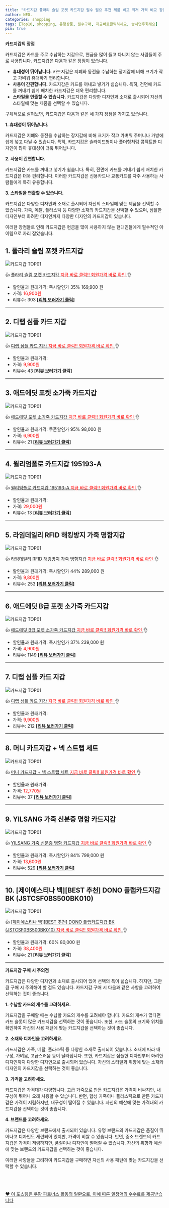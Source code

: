 ```yaml
---
title: "카드지갑 폴라리 슬림 포켓 카드지갑 필수 필요 추천 제품 비교 최저 가격 비교 장점 구매 후기 구매평"
author: NEO.
categories: shopping
tags: [Top10, shopping, 유행상품, 필수구매, 지금바로클릭하세요, 놓치면후회해요]
pin: true
---
```

**카드지갑의 장점**

카드지갑은 카드를 주로 수납하는 지갑으로, 현금을 많이 들고 다니지 않는 사람들이 주로 사용합니다. 카드지갑은 다음과 같은 장점이 있습니다.

* **휴대성이 뛰어납니다.** 카드지갑은 지폐와 동전을 수납하는 장지갑에 비해 크기가 작고 가벼워 휴대하기 편리합니다.
* **사용이 간편합니다.** 카드지갑은 카드를 꺼내고 넣기가 쉽습니다. 특히, 전면에 카드를 꺼내기 쉽게 배치한 카드지갑은 더욱 편리합니다.
* **스타일을 연출할 수 있습니다.** 카드지갑은 다양한 디자인과 소재로 출시되어 자신의 스타일에 맞는 제품을 선택할 수 있습니다.

구체적으로 살펴보면, 카드지갑은 다음과 같은 세 가지 장점을 가지고 있습니다.

**1. 휴대성이 뛰어납니다.**

카드지갑은 지폐와 동전을 수납하는 장지갑에 비해 크기가 작고 가벼워 주머니나 가방에 쉽게 넣고 다닐 수 있습니다. 특히, 카드지갑은 슬라이드형이나 폴더형처럼 콤팩트한 디자인이 많아 휴대성이 더욱 뛰어납니다.

**2. 사용이 간편합니다.**

카드지갑은 카드를 꺼내고 넣기가 쉽습니다. 특히, 전면에 카드를 꺼내기 쉽게 배치한 카드지갑은 더욱 편리합니다. 이러한 카드지갑은 신용카드나 교통카드를 자주 사용하는 사람들에게 특히 유용합니다.

**3. 스타일을 연출할 수 있습니다.**

카드지갑은 다양한 디자인과 소재로 출시되어 자신의 스타일에 맞는 제품을 선택할 수 있습니다. 가죽, 메탈, 플라스틱 등 다양한 소재의 카드지갑을 선택할 수 있으며, 심플한 디자인부터 화려한 디자인까지 다양한 디자인의 카드지갑이 있습니다.

이러한 장점들로 인해 카드지갑은 현금을 많이 사용하지 않는 현대인들에게 필수적인 아이템으로 자리 잡았습니다.

   

## 1. 폴라리 슬림 포켓 카드지갑

![카드지갑 TOP01](https://thumbnail10.coupangcdn.com/thumbnails/remote/490x490ex/image/vendor_inventory/a232/19ecadbd24241251af1950d812275cb7285ba1142b029e6d55b23a2313e7.jpg)


👍 [폴라리 슬림 포켓 카드지갑 <font color=red> 지금 바로 클릭!! 회원가격 바로 확인 </font> ](https://link.coupang.com/re/AFFSDP?lptag=AF3617701&subid=GithubCoopas&pageKey=7007200475&traceid=V0-153&itemId=17206413337&vendorItemId=84695179304) 👌 


- 할인율과 원래가격: 즉시할인가 35%  169,900   원
- 가격: <span style='color:red'>16,900원</span>
- 리뷰수: 303  [**[리뷰 보러가기 클릭]**](https://link.coupang.com/re/AFFSDP?lptag=AF3617701&subid=GithubCoopas&pageKey=7007200475&traceid=V0-153&itemId=17206413337&vendorItemId=84695179304)

---


   

## 2. 디랩 심플 카드 지갑

![카드지갑 TOP01](https://thumbnail6.coupangcdn.com/thumbnails/remote/490x490ex/image/retail/images/2020/06/24/15/0/e49e9291-569b-4d0f-9200-008ee8685a6b.jpg)


👍 [디랩 심플 카드 지갑 <font color=red> 지금 바로 클릭!! 회원가격 바로 확인 </font> ](https://link.coupang.com/re/AFFSDP?lptag=AF3617701&subid=GithubCoopas&pageKey=1410196660&traceid=V0-153&itemId=2446594123&vendorItemId=70952439804) 👌 


- 할인율과 원래가격: 
- 가격: <span style='color:red'>9,900원</span>
- 리뷰수: 43  [**[리뷰 보러가기 클릭]**](https://link.coupang.com/re/AFFSDP?lptag=AF3617701&subid=GithubCoopas&pageKey=1410196660&traceid=V0-153&itemId=2446594123&vendorItemId=70952439804)

---


   

## 3. 애드에딧 포켓 소가죽 카드지갑

![카드지갑 TOP01](https://thumbnail10.coupangcdn.com/thumbnails/remote/490x490ex/image/vendor_inventory/8404/6b3e319624d6c13ba9d48ae8ae51d6bf433c4b012ba3eee8c0995f639969.jpg)


👍 [애드에딧 포켓 소가죽 카드지갑 <font color=red> 지금 바로 클릭!! 회원가격 바로 확인 </font> ](https://link.coupang.com/re/AFFSDP?lptag=AF3617701&subid=GithubCoopas&pageKey=7282617057&traceid=V0-153&itemId=19380098416&vendorItemId=3078949358) 👌 


- 할인율과 원래가격: 쿠폰할인가 95%  98,000   원
- 가격: <span style='color:red'>6,900원</span>
- 리뷰수: 21  [**[리뷰 보러가기 클릭]**](https://link.coupang.com/re/AFFSDP?lptag=AF3617701&subid=GithubCoopas&pageKey=7282617057&traceid=V0-153&itemId=19380098416&vendorItemId=3078949358)

---


   

## 4. 윌리엄폴로 카드지갑 195193-A

![카드지갑 TOP01](https://thumbnail6.coupangcdn.com/thumbnails/remote/490x490ex/image/vendor_inventory/6a11/cc25dd47748902faf1269a5a0531f9485e5909902c12449a97a8498c9778.jpg)


👍 [윌리엄폴로 카드지갑 195193-A <font color=red> 지금 바로 클릭!! 회원가격 바로 확인 </font> ](https://link.coupang.com/re/AFFSDP?lptag=AF3617701&subid=GithubCoopas&pageKey=6654199073&traceid=V0-153&itemId=15256546792&vendorItemId=72421673930) 👌 


- 할인율과 원래가격: 
- 가격: <span style='color:red'>29,000원</span>
- 리뷰수: 13  [**[리뷰 보러가기 클릭]**](https://link.coupang.com/re/AFFSDP?lptag=AF3617701&subid=GithubCoopas&pageKey=6654199073&traceid=V0-153&itemId=15256546792&vendorItemId=72421673930)

---


   

## 5. 라임데일리 RFID 해킹방지 가죽 명함지갑

![카드지갑 TOP01](https://thumbnail8.coupangcdn.com/thumbnails/remote/490x490ex/image/vendor_inventory/b594/45ba1eb3e75a35968a7fd679bf551f15e6cd8b4bd5f09fa0531006405444.jpg)


👍 [라임데일리 RFID 해킹방지 가죽 명함지갑 <font color=red> 지금 바로 클릭!! 회원가격 바로 확인 </font> ](https://link.coupang.com/re/AFFSDP?lptag=AF3617701&subid=GithubCoopas&pageKey=7709465912&traceid=V0-153&itemId=20662095422&vendorItemId=87734794833) 👌 


- 할인율과 원래가격: 즉시할인가 44%  289,000   원
- 가격: <span style='color:red'>9,800원</span>
- 리뷰수: 253  [**[리뷰 보러가기 클릭]**](https://link.coupang.com/re/AFFSDP?lptag=AF3617701&subid=GithubCoopas&pageKey=7709465912&traceid=V0-153&itemId=20662095422&vendorItemId=87734794833)

---


   

## 6. 애드에딧 B급 포켓 소가죽 카드지갑

![카드지갑 TOP01](https://thumbnail6.coupangcdn.com/thumbnails/remote/490x490ex/image/vendor_inventory/be82/d638d0420165acaac673dbc0fb6497dbf480536db3b7d333a410cb2ec943.jpg)


👍 [애드에딧 B급 포켓 소가죽 카드지갑 <font color=red> 지금 바로 클릭!! 회원가격 바로 확인 </font> ](https://link.coupang.com/re/AFFSDP?lptag=AF3617701&subid=GithubCoopas&pageKey=7427484987&traceid=V0-153&itemId=19283127864&vendorItemId=85166813756) 👌 


- 할인율과 원래가격: 즉시할인가 37%  239,000   원
- 가격: <span style='color:red'>4,900원</span>
- 리뷰수: 1149  [**[리뷰 보러가기 클릭]**](https://link.coupang.com/re/AFFSDP?lptag=AF3617701&subid=GithubCoopas&pageKey=7427484987&traceid=V0-153&itemId=19283127864&vendorItemId=85166813756)

---


   

## 7. 디랩 심플 카드 지갑

![카드지갑 TOP01](https://thumbnail8.coupangcdn.com/thumbnails/remote/490x490ex/image/retail/images/939510893572292-ddb9cc6f-68a9-4d8b-9f43-d8d044722701.jpg)


👍 [디랩 심플 카드 지갑 <font color=red> 지금 바로 클릭!! 회원가격 바로 확인 </font> ](https://link.coupang.com/re/AFFSDP?lptag=AF3617701&subid=GithubCoopas&pageKey=1749096427&traceid=V0-153&itemId=2978734125&vendorItemId=70952439775) 👌 


- 할인율과 원래가격: 
- 가격: <span style='color:red'>9,900원</span>
- 리뷰수: 212  [**[리뷰 보러가기 클릭]**](https://link.coupang.com/re/AFFSDP?lptag=AF3617701&subid=GithubCoopas&pageKey=1749096427&traceid=V0-153&itemId=2978734125&vendorItemId=70952439775)

---


   

## 8. 머니 카드지갑 + 넥 스트랩 세트

![카드지갑 TOP01](https://thumbnail7.coupangcdn.com/thumbnails/remote/490x490ex/image/retail/images/4433437399282128-fb562001-5843-4333-9926-e4709be4403e.jpg)


👍 [머니 카드지갑 + 넥 스트랩 세트 <font color=red> 지금 바로 클릭!! 회원가격 바로 확인 </font> ](https://link.coupang.com/re/AFFSDP?lptag=AF3617701&subid=GithubCoopas&pageKey=5754324702&traceid=V0-153&itemId=9727443483&vendorItemId=77011246592) 👌 


- 할인율과 원래가격: 
- 가격: <span style='color:red'>12,770원</span>
- 리뷰수: 37  [**[리뷰 보러가기 클릭]**](https://link.coupang.com/re/AFFSDP?lptag=AF3617701&subid=GithubCoopas&pageKey=5754324702&traceid=V0-153&itemId=9727443483&vendorItemId=77011246592)

---


   

## 9. YILSANG 가죽 신분증 명함 카드지갑

![카드지갑 TOP01](https://thumbnail7.coupangcdn.com/thumbnails/remote/490x490ex/image/vendor_inventory/59b9/b11d8b4bfb6ba5e0a3271e52ab5c10e5b2addd8c6c71a3c91a619cecc2c3.jpeg)


👍 [YILSANG 가죽 신분증 명함 카드지갑 <font color=red> 지금 바로 클릭!! 회원가격 바로 확인 </font> ](https://link.coupang.com/re/AFFSDP?lptag=AF3617701&subid=GithubCoopas&pageKey=7614183596&traceid=V0-153&itemId=20173025547&vendorItemId=87265155980) 👌 


- 할인율과 원래가격: 즉시할인가 84%  799,000   원
- 가격: <span style='color:red'>13,600원</span>
- 리뷰수: 529  [**[리뷰 보러가기 클릭]**](https://link.coupang.com/re/AFFSDP?lptag=AF3617701&subid=GithubCoopas&pageKey=7614183596&traceid=V0-153&itemId=20173025547&vendorItemId=87265155980)

---


   

## 10. [제이에스티나 백][BEST 추천] DONO 플랩카드지갑 BK (JSTCSF0BS500BK010)

![카드지갑 TOP01](https://thumbnail7.coupangcdn.com/thumbnails/remote/490x490ex/image/vendor_inventory/ef24/1c71d92a464e4f93a1751f220b50dd785b52cf6b32cdc2c93746af0990eb.jpg)


👍 [[제이에스티나 백][BEST 추천] DONO 플랩카드지갑 BK (JSTCSF0BS500BK010) <font color=red> 지금 바로 클릭!! 회원가격 바로 확인 </font> ](https://link.coupang.com/re/AFFSDP?lptag=AF3617701&subid=GithubCoopas&pageKey=4534709117&traceid=V0-153&itemId=5481406810&vendorItemId=86205140587) 👌 


- 할인율과 원래가격: 60%  80,000   원
- 가격: <span style='color:red'>38,400원</span>
- 리뷰수: 21  [**[리뷰 보러가기 클릭]**](https://link.coupang.com/re/AFFSDP?lptag=AF3617701&subid=GithubCoopas&pageKey=4534709117&traceid=V0-153&itemId=5481406810&vendorItemId=86205140587)

---
**카드지갑 구매 시 주의점**

카드지갑은 다양한 디자인과 소재로 출시되어 있어 선택의 폭이 넓습니다. 하지만, 그만큼 구매 시 주의해야 할 점도 있습니다. 카드지갑 구매 시 다음과 같은 사항을 고려하여 선택하는 것이 좋습니다.

**1. 수납할 카드의 개수를 고려하세요.**

카드지갑을 구매할 때는 수납할 카드의 개수를 고려해야 합니다. 카드의 개수가 많다면 카드 슬롯이 많은 카드지갑을 선택하는 것이 좋습니다. 또한, 카드 슬롯의 크기와 위치를 확인하여 자신의 사용 패턴에 맞는 카드지갑을 선택하는 것이 좋습니다.

**2. 소재와 디자인을 고려하세요.**

카드지갑은 가죽, 메탈, 플라스틱 등 다양한 소재로 출시되어 있습니다. 소재에 따라 내구성, 가벼움, 고급스러움 등이 달라집니다. 또한, 카드지갑은 심플한 디자인부터 화려한 디자인까지 다양한 디자인으로 출시되어 있습니다. 자신의 스타일과 취향에 맞는 소재와 디자인의 카드지갑을 선택하는 것이 좋습니다.

**3. 가격을 고려하세요.**

카드지갑은 가격대가 다양합니다. 고급 가죽으로 만든 카드지갑은 가격이 비싸지만, 내구성이 뛰어나 오래 사용할 수 있습니다. 반면, 합성 가죽이나 플라스틱으로 만든 카드지갑은 가격이 저렴하지만, 내구성이 떨어질 수 있습니다. 자신의 예산에 맞는 가격대의 카드지갑을 선택하는 것이 좋습니다.

**4. 브랜드를 고려하세요.**

카드지갑은 다양한 브랜드에서 출시되어 있습니다. 유명 브랜드의 카드지갑은 품질이 뛰어나고 디자인도 세련되어 있지만, 가격이 비쌀 수 있습니다. 반면, 중소 브랜드의 카드지갑은 가격이 저렴하지만, 품질이나 디자인이 떨어질 수 있습니다. 자신의 취향과 예산에 맞는 브랜드의 카드지갑을 선택하는 것이 좋습니다.

이러한 사항들을 고려하여 카드지갑을 구매하면 자신의 사용 패턴에 맞는 카드지갑을 선택할 수 있습니다.<br><br><br><br><br> [ ❤  이 포스팅은 쿠팡 파트너스 활동의 일환으로, 이에 따른 일정액의 수수료를 제공받습니다](https://link.coupang.com/a/bcEFyh)